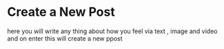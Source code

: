 # Create a New Post
 here you will write any thing about how you feel  via text , image and video and on enter this will create a new ppost
